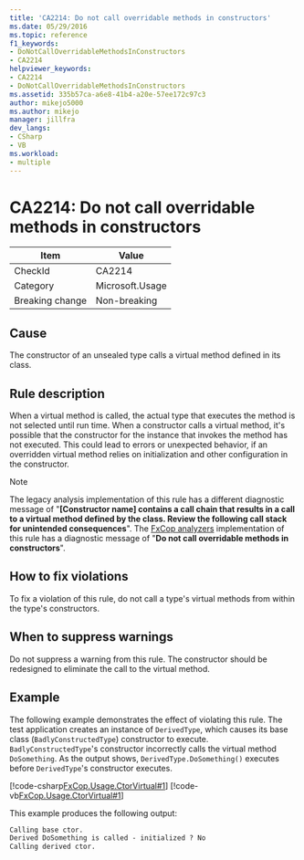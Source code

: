 ```yaml
---
title: 'CA2214: Do not call overridable methods in constructors'
ms.date: 05/29/2016
ms.topic: reference
f1_keywords:
- DoNotCallOverridableMethodsInConstructors
- CA2214
helpviewer_keywords:
- CA2214
- DoNotCallOverridableMethodsInConstructors
ms.assetid: 335b57ca-a6e8-41b4-a20e-57ee172c97c3
author: mikejo5000
ms.author: mikejo
manager: jillfra
dev_langs:
- CSharp
- VB
ms.workload:
- multiple
---
```

# CA2214: Do not call overridable methods in constructors

|Item|Value|
|-|-|
|CheckId|CA2214|
|Category|Microsoft.Usage|
|Breaking change|Non-breaking|

## Cause

The constructor of an unsealed type calls a virtual method defined in its class.

## Rule description

When a virtual method is called, the actual type that executes the method is not selected until run time. When a constructor calls a virtual method, it's possible that the constructor for the instance that invokes the method has not executed. This could lead to errors or unexpected behavior, if an overridden virtual method relies on initialization and other configuration in the constructor.

> [!NOTE]
> The legacy analysis implementation of this rule has a different diagnostic message of "**\[Constructor name] contains a call chain that results in a call to a virtual method defined by the class. Review the following call stack for unintended consequences**". The [FxCop analyzers](install-fxcop-analyzers.md) implementation of this rule has a diagnostic message of "**Do not call overridable methods in constructors**".

## How to fix violations

To fix a violation of this rule, do not call a type's virtual methods from within the type's constructors.

## When to suppress warnings

Do not suppress a warning from this rule. The constructor should be redesigned to eliminate the call to the virtual method.

## Example

The following example demonstrates the effect of violating this rule. The test application creates an instance of `DerivedType`, which causes its base class (`BadlyConstructedType`) constructor to execute. `BadlyConstructedType`'s constructor incorrectly calls the virtual method `DoSomething`. As the output shows, `DerivedType.DoSomething()` executes before `DerivedType`'s constructor executes.

[!code-csharp[FxCop.Usage.CtorVirtual#1](../code-quality/codesnippet/CSharp/ca2214-do-not-call-overridable-methods-in-constructors_1.cs)]
[!code-vb[FxCop.Usage.CtorVirtual#1](../code-quality/codesnippet/VisualBasic/ca2214-do-not-call-overridable-methods-in-constructors_1.vb)]

This example produces the following output:

```txt
Calling base ctor.
Derived DoSomething is called - initialized ? No
Calling derived ctor.
```
